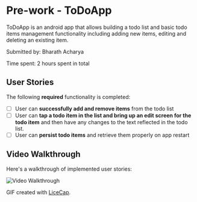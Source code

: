 # Pre-work - ToDoApp

ToDoApp is an android app that allows building a todo list and basic todo items management functionality including adding new items, editing and deleting an existing item.

Submitted by: Bharath Acharya

Time spent: 2 hours spent in total

## User Stories

The following **required** functionality is completed:

* [ ] User can **successfully add and remove items** from the todo list
* [ ] User can **tap a todo item in the list and bring up an edit screen for the todo item** and then have any changes to the text reflected in the todo list.
* [ ] User can **persist todo items** and retrieve them properly on app restart

## Video Walkthrough 

Here's a walkthrough of implemented user stories:

<img src='http://imgur.com/vlkwEvp' title='Video Walkthrough' width='' alt='Video Walkthrough' />

GIF created with [LiceCap](http://www.cockos.com/licecap/).